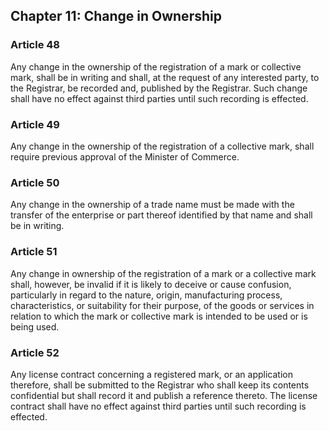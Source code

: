 ## Chapter 11: Change in Ownership

### Article 48
Any change in the ownership of the registration of a mark or collective mark, shall be in writing and shall, at the request of any interested party, to the Registrar, be recorded and, published by the Registrar. Such change shall have no effect against third parties until such recording is effected.

### Article 49
Any change in the ownership of the registration of a collective mark, shall require previous approval of the Minister of Commerce.

### Article 50
Any change in the ownership of a trade name must be made with the transfer of the enterprise or part thereof identified by that name and shall be in writing.

### Article 51
Any change in ownership of the registration of a mark or a collective mark shall, however, be invalid if it is likely to deceive or cause confusion, particularly in regard to the nature, origin, manufacturing process, characteristics, or suitability for their purpose, of the goods or services in relation to which the mark or collective mark is intended to be used or is being used.

### Article 52
Any license contract concerning a registered mark, or an application therefore, shall be submitted to the Registrar who shall keep its contents confidential but shall record it and publish a reference thereto. The license contract shall have no effect against third parties until such recording is effected.
